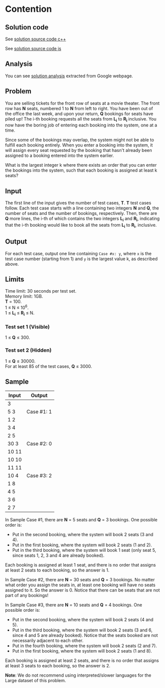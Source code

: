# Contention

## Solution code

See [solution source code c++](/Round%20A/Contention/solution.cpp)

See [solution source code js](/Round%20A/Contention/solution.js)

## Analysis

You can see [solution analysis](/Round%20A/Contention/analysis.md) extracted from Google webpage.

## Problem

You are selling tickets for the front row of seats at a movie theater. The front row has **N** seats, numbered 1 to **N** from left to right. You have been out of the office the last week, and upon your return, **Q** bookings for seats have piled up! The i-th booking requests all the seats from **L<sub>i</sub>** to **R<sub>i</sub>** inclusive. You now have the boring job of entering each booking into the system, one at a time.

Since some of the bookings may overlap, the system might not be able to fulfill each booking entirely. When you enter a booking into the system, it will assign every seat requested by the booking that hasn't already been assigned to a booking entered into the system earlier.

What is the largest integer k where there exists an order that you can enter the bookings into the system, such that each booking is assigned at least k seats?

## Input

The first line of the input gives the number of test cases, **T**. **T** test cases follow. Each test case starts with a line containing two integers **N** and **Q**, the number of seats and the number of bookings, respectively. Then, there are **Q** more lines, the i-th of which contains the two integers **L<sub>i</sub>** and **R<sub>i</sub>**, indicating that the i-th booking would like to book all the seats from **L<sub>i</sub>** to **R<sub>i</sub>**, inclusive.

## Output

For each test case, output one line containing `Case #x: y`, where `x` is the test case number (starting from 1) and `y` is the largest value k, as described above.

## Limits

Time limit: 30 seconds per test set.<br>
Memory limit: 1GB.<br>
**T** = 100.<br>
1 ≤ N ≤ 10<sup>6</sup>.<br>
1 ≤ **L<sub>i</sub>** ≤ **R<sub>i</sub>** ≤ N.

### Test set 1 (Visible)

1 ≤ **Q** ≤ 300.

### Test set 2 (Hidden)

1 ≤ **Q** ≤ 30000.<br>
For at least 85 of the test cases, **Q** ≤ 3000.

## Sample

| Input | Output     |
| ----- | ---------- |
| 3     |            |
| 5 3   | Case #1: 1 |
| 1 2   |            |
| 3 4   |            |
| 2 5   |            |
| 30 3  | Case #2: 0 |
| 10 11 |            |
| 10 10 |            |
| 11 11 |            |
| 10 4  | Case #3: 2 |
| 1 8   |            |
| 4 5   |            |
| 3 6   |            |
| 2 7   |            |

In Sample Case #1, there are **N** = 5 seats and **Q** = 3 bookings. One possible order is:

- Put in the second booking, where the system will book 2 seats (3 and 4).
- Put in the first booking, where the system will book 2 seats (1 and 2).
- Put in the third booking, where the system will book 1 seat (only seat 5, since seats 1, 2, 3 and 4 are already booked).

Each booking is assigned at least 1 seat, and there is no order that assigns at least 2 seats to each booking, so the answer is 1.

In Sample Case #2, there are **N** = 30 seats and **Q** = 3 bookings. No matter what order you assign the seats in, at least one booking will have no seats assigned to it. So the answer is 0. Notice that there can be seats that are not part of any bookings!

In Sample Case #3, there are **N** = 10 seats and **Q** = 4 bookings. One possible order is:

- Put in the second booking, where the system will book 2 seats (4 and 5).
- Put in the third booking, where the system will book 2 seats (3 and 6, since 4 and 5 are already booked). Notice that the seats booked are not necessarily adjacent to each other.
- Put in the fourth booking, where the system will book 2 seats (2 and 7).
- Put in the first booking, where the system will book 2 seats (1 and 8).

Each booking is assigned at least 2 seats, and there is no order that assigns at least 3 seats to each booking, so the answer is 2.

**Note**: We do not recommend using interpreted/slower languages for the Large dataset of this problem.
